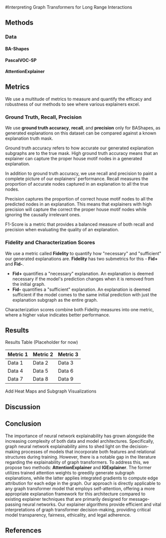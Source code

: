 #Interpreting Graph Transformers for Long Range Interactions

## Methods

### Data

#### BA-Shapes

#### PascalVOC-SP

#### AttentionExplainer

## Metrics

We use a multitude of metrics to measure and quantify the efficacy and robustness of our methods to see where various explainers excel.

### Ground Truth, Recall, Precision

We use **ground truth accuracy**, **recall**, and **precision** only for BAShapes, as generated explanations on this dataset can be compared against a known explanation truth mask.

Ground truth accuracy refers to how accurate our generated explanation subgraphs are to the true mask. High ground truth accuracy means that an explainer can capture the proper house motif nodes in a generated explanation.

In addition to ground truth accuracy, we use recall and precision to paint a complete picture of our explainers' performance. Recall measures the proportion of accurate nodes captured in an explanation to all the true nodes. 

Precision captures the proportion of correct house motif nodes to all the predicted nodes in an explanation. This means that explainers with high precision will capture the correct the proper house motif nodes while ignoring the causally irrelevant ones.

F1-Score is a metric that provides a balanced measure of both recall and precision when evaluating the quality of an explanation.

### Fidelity and Characterization Scores

We use a metric called **Fidelity** to quantify how "necessary" and "sufficient" our generated explanations are. **Fidelity** has two submetrics for this - **Fid+** and **Fid-**.

* **Fid+** quantifies a "necessary" explanation. An explanation is deemed necessary if the model's prediction changes when it is removed from the initial graph.
* **Fid-** quantifies a "sufficient" explanation. An explanation is deemed sufficient if the model comes to the same initial prediction with just the explanation subgraph as the entire graph.

Characterization scores combine both Fidelity measures into one metric, where a higher value indicates better performance.

## Results

Results Table (Placeholder for now)

| Metric 1 | Metric 2 | Metric 3 |
|----------|----------|----------|
| Data 1   | Data 2   | Data 3   |
| Data 4   | Data 5   | Data 6   |
| Data 7   | Data 8   | Data 9   |

Add Heat Maps and Subgraph Visualizations


## Discussion

## Conclusion

The importance of neural network explainability has grown alongside the increasing complexity of both data and model architectures. Specifically, graph neural network explainability aims to shed light on the decision-making processes of models that incorporate both features and relational structures during training. However, there is a notable gap in the literature regarding the explainability of graph transformers. To address this, we propose two methods: **AttentionExplainer** and **IGExplainer**. The former utilizes trained attention weights to greedily generate subgraph explanations, while the latter applies integrated gradients to compute edge attribution for each edge in the graph. Our approach is directly applicable to any graph transformer model that employs self-attention, offering a more appropriate explanation framework for this architecture compared to existing explainer techniques that are primarily designed for message-passing neural networks. Our explainer algorithms provide efficient and vital interpretations of graph transformer decision-making, providing critical model transparency, fairness, ethicality, and legal adherence.

## References
